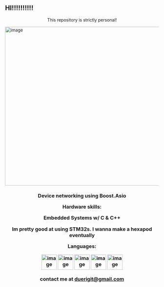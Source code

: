 ## HI!!!!!!!!!!

<center>This repository is strictly personal!</center>

<p align="center">
</p>
<img width="732" height="519" alt="image" src="https://github.com/user-attachments/assets/909bb23a-434f-4b3b-9730-54c93fae1819" />
<p align="center">
</p>
<h3 align="center"Current Focus:</h3>
<p align="center">
</p>
<center>Device networking using Boost.Asio</center>

<p align="center">
</p>
<center>Hardware skills:</center>
<p align="center">
</p>
<center>Embedded Systems w/ C & C++</center>
<p align="center">
</p>
<center>Im pretty good at using STM32s. I wanna make a hexapod eventually</center>
<p align="center">
</p>

<center>Languages:</center>
<p align="center">
</p>

<img width="50" height="50" alt="image" src="https://github.com/user-attachments/assets/bac97533-9c97-4725-8306-786a4de5e615" />
<img width="50" height="50" alt="image" src="https://github.com/user-attachments/assets/e8a771cf-cb45-4ece-8a58-d569e68409b1" />
<img width="50" height="50" alt="image" src="https://github.com/user-attachments/assets/717e7503-c3b4-4eae-bbda-0a8485bbd698" />
<img width="50" height="50" alt="image" src="https://github.com/user-attachments/assets/45d088d5-310d-43f3-9ca9-352fff2fa8f6" />
<img width="50" height="50" alt="image" src="https://github.com/user-attachments/assets/9557f8c8-825f-434b-9fc9-4443bf65f3e0" />



contact me at duerigit@gmail.com

<!-- I hate good looking css. This format was totally done on purpose
